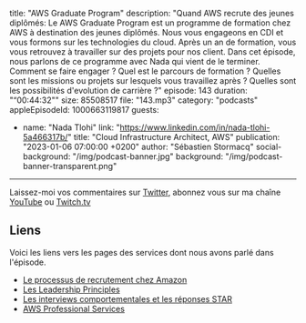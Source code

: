 title: "AWS Graduate Program"
description: "Quand AWS recrute des jeunes diplômés: Le AWS Graduate Program est un programme de formation chez AWS à destination des jeunes diplômés. Nous vous engageons en CDI et vous formons sur les technologies du cloud. Après un an de formation, vous vous retrouvez à travailler sur des projets pour nos client. Dans cet épisode, nous parlons de ce programme avec Nada qui vient de le terminer. Comment se faire engager ? Quel est le parcours de formation ? Quelles sont les missions ou projets sur lesquels vous travaillez après ? Quelles sont les possibilités d'evolution de carrière ?"
episode: 143
duration: "“00:44:32\""
size: 85508517
file: "143.mp3"
category: "podcasts"
appleEpisodeId: 1000663119817
guests:
  - name: "Nada Tlohi"
    link: "https://www.linkedin.com/in/nada-tlohi-5a466317b/"
    title: "Cloud Infrastructure Architect, AWS"
publication: "2023-01-06 07:00:00 +0200"
author: "Sébastien Stormacq"
social-background: "/img/podcast-banner.jpg"
background: "/img/podcast-banner-transparent.png"
---

Laissez-moi vos commentaires sur [Twitter](https://twitter.com/sebsto), abonnez vous sur ma chaîne [YouTube](https://www.youtube.com/sebsto) ou [Twitch.tv](https://www.twitch.tv/sebAWS)

## Liens

Voici les liens vers les pages des services dont nous avons parlé dans l'épisode.

- [Le processus de recrutement chez Amazon](https://www.amazon.jobs/en/landing_pages/INTERVIEWING-AT-AMAZON)
- [Les Leadership Principles](https://www.amazon.jobs/content/en/our-workplace/leadership-principles)
- [Les interviews comportementales et les réponses STAR](https://www.amazon.jobs/en/landing_pages/in-person-interview)
- [AWS Professional Services](https://aws.amazon.com/professional-services/)
